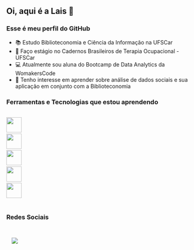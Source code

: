 ## Oi, aqui é a Lais 👋

### Esse é meu perfil do GitHub

- 📚 Estudo Biblioteconomia e Ciência da Informação na UFSCar
- 💼 Faço estágio no Cadernos Brasileiros de Terapia Ocupacional - UFSCar
- 💻 Atualmente sou aluna do Bootcamp de Data Analytics da WomakersCode
- 💙 Tenho interesse em aprender sobre análise de dados sociais e sua aplicação em conjunto com a Biblioteconomia


### Ferramentas e Tecnologias que estou aprendendo
<code>
<img src="https://cdn.jsdelivr.net/gh/devicons/devicon/icons/rstudio/rstudio-original.svg" width="40" height="40"></code>
<code>
<img src="https://cdn.jsdelivr.net/gh/devicons/devicon/icons/python/python-original-wordmark.svg" width="40" height="40"></code>
<code>
<img src="https://cdn.jsdelivr.net/gh/devicons/devicon/icons/mysql/mysql-original.svg" width="40" height="40"></code>
<code>
<img src="https://cdn.jsdelivr.net/gh/devicons/devicon/icons/github/github-original-wordmark.svg" width="40" height="40"></code>
<code>
<img src="https://cdn.jsdelivr.net/gh/devicons/devicon/icons/git/git-original.svg" width="40" height="40"></code>
</br>
</br>

### Redes Sociais
<code>
<div>
  <a href="https://www.linkedin.com/in/laishellen/" target="_blank"><img src="https://img.shields.io/badge/-LinkedIn-%230077B5?style=for-the-badge&logo=linkedin&logoColor=white" target="_blank"></a>   
</div>
 </code>
